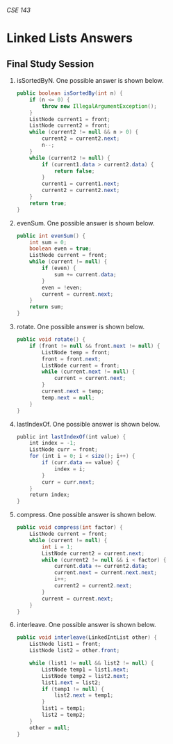 _CSE 143_

# Linked Lists Answers
## Final Study Session

1. isSortedByN. One possible answer is shown below.

	```java
	public boolean isSortedBy(int n) {
		if (n <= 0) {
			throw new IllegalArgumentException();
		}
		ListNode current1 = front;
		ListNode current2 = front;
		while (current2 != null && n > 0) {
			current2 = current2.next;
			n--;
		}
		while (current2 != null) {
			if (current1.data > current2.data) {
				return false;
			}
			current1 = current1.next;
			current2 = current2.next;
		}
		return true;
	} 
	```

1. evenSum. One possible answer is shown below.

	```java
	public int evenSum() {
		int sum = 0;
		boolean even = true;
		ListNode current = front;
		while (current != null) {
			if (even) {
				sum += current.data;
			}
			even = !even;
			current = current.next;
		}
		return sum;
	}
	```

1. rotate. One possible answer is shown below.

	```java
	public void rotate() {
		if (front != null && front.next != null) {
			ListNode temp = front;
			front = front.next;
			ListNode current = front;
			while (current.next != null) {
				current = current.next;
			}
			current.next = temp;
			temp.next = null;
		}
	}
	```

1. lastIndexOf. One possible answer is shown below.

	```java
	public int lastIndexOf(int value) {
		int index = -1;
		ListNode curr = front;
		for (int i = 0; i < size(); i++) {
			if (curr.data == value) {
				index = i;
			}
			curr = curr.next;
		}
		return index;
	}
	```

1. compress. One possible answer is shown below.

	```java
	public void compress(int factor) {
		ListNode current = front;
		while (current != null) {
			int i = 1;
			ListNode current2 = current.next;
			while (current2 != null && i < factor) {
				current.data += current2.data;
				current.next = current.next.next;
				i++;
				current2 = current2.next;
			}
			current = current.next;
		}
	}
	```

1. interleave. One possible answer is shown below.

	```java
	public void interleave(LinkedIntList other) {
		ListNode list1 = front;
		ListNode list2 = other.front;

		while (list1 != null && list2 != null) {
			ListNode temp1 = list1.next;
			ListNode temp2 = list2.next;
			list1.next = list2;
			if (temp1 != null) {
				list2.next = temp1;
			}
			list1 = temp1;
			list2 = temp2;
		}
		other = null;
	}
	```
